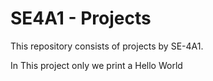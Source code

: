 # SE4A1 - Projects
This repository consists of projects by SE-4A1.

In This project only we print a Hello World
